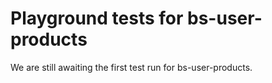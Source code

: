 # Playground tests for bs-user-products
We are still awaiting the first test run for bs-user-products.
